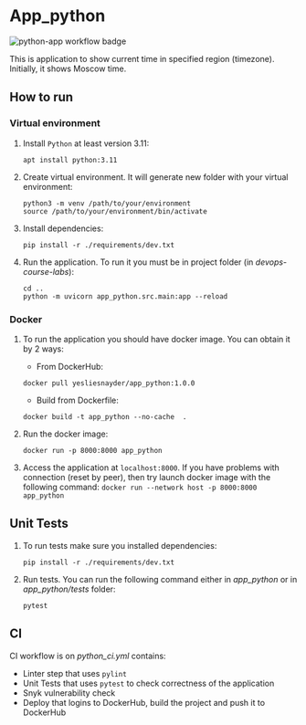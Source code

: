 # App_python

![python-app workflow badge](https://github.com/yesliesnayder/devops-course-labs/actions/workflows/python-app.yaml/badge.svg)

This is application to show current time in specified region (timezone).
Initially, it shows Moscow time.

## How to run

### Virtual environment

1. Install `Python` at least version 3.11:

    ```shell
    apt install python:3.11
   ```

1. Create virtual environment. It will generate new folder with your virtual environment:

    ```shell
    python3 -m venv /path/to/your/environment
   source /path/to/your/environment/bin/activate
   ```

1. Install dependencies:

    ```shell
   pip install -r ./requirements/dev.txt
   ```

1. Run the application. To run it you must be in project folder (in *devops-course-labs*):

    ```shell
   cd ..
   python -m uvicorn app_python.src.main:app --reload
   ```

### Docker

1. To run the application you should have docker image. You can obtain it by 2 ways:
   - From DockerHub:
   ```shell
   docker pull yesliesnayder/app_python:1.0.0
   ```
   
   - Build from Dockerfile:
   ```shell
   docker build -t app_python --no-cache  .
   ```

1. Run the docker image:

   ```shell
   docker run -p 8000:8000 app_python
   ```

1. Access the application at `localhost:8000`. If you have problems with connection
(reset by peer), then try launch docker image with the following
command: `docker run --network host -p 8000:8000 app_python`

## Unit Tests

1. To run tests make sure you installed dependencies:

    ```shell
    pip install -r ./requirements/dev.txt
    ```

1. Run tests. You can run the following command either in *app_python* or in *app_python/tests* folder:

    ```shell
    pytest
    ```

## CI
CI workflow is on *python_ci.yml* contains:

- Linter step that uses `pylint`
- Unit Tests that uses `pytest` to check correctness of the application
- Snyk vulnerability check
- Deploy that logins to DockerHub, build the project and push it to DockerHub